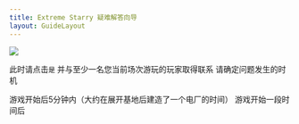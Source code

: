 ```yaml
---
title: Extreme Starry 疑难解答向导
layout: GuideLayout
---
```


![](image/README/1701936647860.png)

此时请点击`是`
并与至少一名您当前场次游玩的玩家取得联系
请确定问题发生的时机

<GuideButton to="/FAQ/Problem/Dialog/SyncError/OnStart">游戏开始后5分钟内（大约在展开基地后建造了一个电厂的时间）</GuideButton>
<GuideButton to="/FAQ/Problem/Dialog/SyncError/OnGaming">游戏开始一段时间后</GuideButton>
